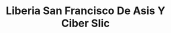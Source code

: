 ---
title: "Liberia San Francisco De Asis Y Ciber Slic"
url: /cojutepeque/liberia-san-francisco-de-asis-y-ciber-slic/
shop: Bücher
---